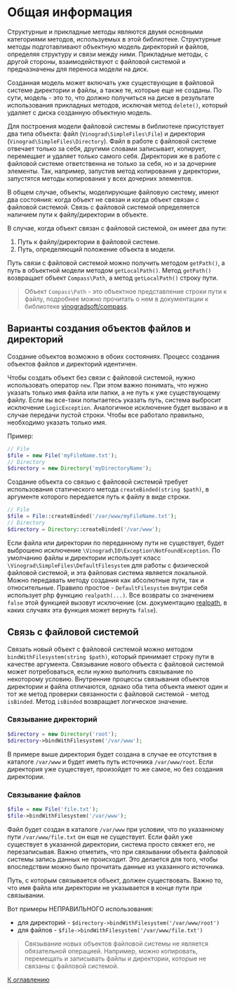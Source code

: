 # Общая информация

Структурные и прикладные методы являются двумя основными категориями методов, используемых в этой библиотеке.
Структурные методы подготавливают объектную модель директорий и файлов, определяя структуру и связи между ними.
Прикладные методы, с другой стороны, взаимодействуют с файловой системой и предназначены для переноса модели на диск.

Созданная модель может включать уже существующие в файловой системе директории и файлы, а также те, которые еще не
созданы. По сути, модель - это то, что должно получиться на диске в результате использования прикладных методов,
исключая метод `delete()`, который удаляет с диска созданную объектную модель.

Для построения модели файловой системы в библиотеке присутствует два типа объекта: файл (`Vinograd\SimpleFiles\File`) и
директория (`Vinograd\SimpleFiles\Directory`). Файл в работе с файловой системе отвечает только за себя, другими словами
записывает, копирует, перемещает и удаляет только самого себя. Директория же в работе с файловой системе ответственна не
только за себя, но и за дочерние элементы. Так, например, запустив метод копирования у директории, запустятся методы
копирования у всех дочерних элементов.

В общем случае, объекты, моделирующие файловую систему, имеют два состояния: когда объект не связан и когда объект
связан с файловой системой. Связь с файловой системой определяется наличием пути к файлу/директории в объекте.

В случае, когда объект связан с файловой системой, он имеет два пути:

1. Путь к файлу/директории в файловой системе.
2. Путь, определяющий положение объекта в модели.

Путь связи с файловой системой можно получить методом `getPath()`, а путь в объектной модели методом `getLocalPath()`.
Метод `getPath()` возвращает объект `Compass\Path`, а метод `getLocalPath()` строку пути.

> Объект `Compass\Path` - это объектное представление строки пути к файлу, подробнее можно прочитать о нем в
> документации к библиотеке 
> [vinogradsoft/compass](https://github.com/vinogradsoft/compass#%D0%BA%D0%BE%D0%BC%D0%BF%D0%BE%D0%BD%D0%B5%D0%BD%D1%82-path).

## Варианты создания объектов файлов и директорий

Создание объектов возможно в обоих состояниях. Процесс создания объектов файлов и директорий идентичен.

Чтобы создать объект без связи с файловой системой, нужно использовать оператор `new`. При этом важно понимать, что
нужно указать только имя файла или папки, а не путь к уже существующему файлу. Если вы все-таки попытаетесь указать
путь, система выбросит исключение `LogicException`. Аналогичное исключение будет вызвано и в случае передачи пустой
строки. Чтобы все работало правильно, необходимо указать только имя.

Пример:

```php
// File
$file = new File('myFileName.txt');
// Directory
$directory = new Directory('myDirectoryName');
```

Создание объекта со связью с файловой системой требует использования статического метода `createBinded(string $path)`, в
аргументе которого передается путь к файлу в виде строки.

```php
// File
$file = File::createBinded('/var/www/myFileName.txt');
// Directory
$directory = Directory::createBinded('/var/www');
```

Если файла или директории по переданному пути не существует, будет выброшено
исключение `\Vinograd\IO\Exception\NotFoundException`. По умолчанию файлы и директории использует
класс `\Vinograd\SimpleFiles\DefaultFilesystem` для работы с физической файловой системой, и эта файловая система
является локальной. Можно передавать методу создания как абсолютные пути, так и относительные. Правило
простое - `DefaultFilesystem` внутри себя использует php функцию `realpath(...)`. Все возвраты со значением `false` этой
функцией вызовут исключение (см. документацию [realpath](https://www.php.net/manual/ru/function.realpath.php), в
каких случаях эта функция может вернуть `false`).

## Связь с файловой системой

Связать новый объект с файловой системой можно методом `bindWithFilesystem(string $path)`, который принимает
строку пути в качестве аргумента. Связывание нового объекта с файловой системой может потребоваться, если нужно
выполнить связывание по некоторому условию. Внутренние процессы связывания объектов директории и файла отличаются,
однако оба типа объекта имеют один и тот же метод проверки связанности с файловой системой - метод `isBinded`.
Метод `isBinded` возвращает логическое значение.

### Связывание директорий

```php
$directory = new Directory('root');
$directory->bindWithFilesystem('/var/www');
```

В примере выше директория будет создана в случае ее отсутствия в каталоге `/var/www` и будет иметь путь
источника `/var/www/root`. Если директория уже существует, произойдет то же самое, но без создания
директории.

### Связывание файлов

```php
$file = new File('file.txt');
$file->bindWithFilesystem('/var/www');
```

Файл будет создан в каталоге `/var/www` при условии, что по указанному пути `/var/www/file.txt` он еще не существует.
Если файл уже существует в указанной директории, система просто свяжет его, не перезаписывая. Важно отметить, что при
связывании объекта файловой системы запись данных не происходит. Это делается для того, чтобы впоследствии можно было
прочитать данные из указанного источника.

Путь, с которым связывается объект, должен существовать. Важно то, что имя файла или директории не указывается в конце
пути при связывании.

Вот примеры НЕПРАВИЛЬНОГО использования:

- для директорий - `$directory->bindWithFilesystem('/var/www/root')`
- для файлов - `$file->bindWithFilesystem('/var/www/file.txt')`

> Связывание новых объектов файловой системы не является обязательной операцией. Например, можно копировать,
> перемещать и записывать файлы и директории, которые не связаны с файловой системой.

[К оглавлению](../../README.md#руководство)